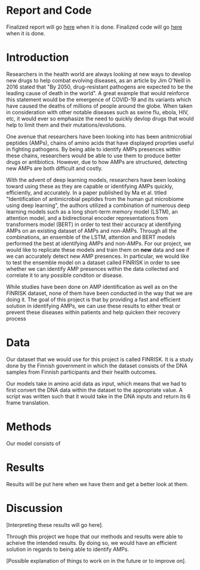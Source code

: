 # Report and Code
Finalized report will go [here]("adsadda") when it is done. Finalized code will go [here]("sdqdqwqdq") when it is done.
# Introduction
Researchers in the health world are always looking at new ways to develop new drugs to help combat evolving diseases, as an article by Jim O'Neill in 2016 stated that "By 2050, drug-resistant pathogens are expected to be the leading cause of death in the world". A great example that would reinforce this statement would be the emergence of COVID-19 and its variants which have caused the deaths of millions of people around the globe. When taken in consideration with other notable diseases such as swine flu, ebola, HIV, etc, it would ever so emphasize the need to quickly devlop drugs that would help to limit them and their mutations/evolutions.

One avenue that researchers have been looking into has been anitmicrobial peptides (AMPs), chains of amino acids that have displayed proprties useful in fighting pathogens. By being able to identify AMPs presences within these chains, researchers would be able to use them to produce better drugs or antibiotics. However, due to how AMPs are structured, detecting new AMPs are both difficult and costly. 

With the advent of deep learning models, researchers have been looking toward using these as they are capable or identifying AMPs quickly, efficiently, and accurately. In a paper published by Ma et al. titled "Identification of antimicrobial peptides from the human gut microbiome using deep learning", the authors utilized a combination of numerous deep learning models such as a long short-term memory model (LSTM), an attention model, and a bidirectional encoder representations from transformers model (BERT) in order to test their accuracy at identifying AMPs on an existing dataset of AMPs and non-AMPs. Through all the combinations, an ensemble of the LSTM, attention and BERT models performed the best at identifying AMPs and non-AMPs. For our project, we would like to replicate these models and train them on **new** data and see if we can accurately detect new AMP presences. In particular, we would like to test the ensemble model on a dataset called FINRISK in order to see whether we can identify AMP presences within the data collected and correlate it to any possible conditon or disease.

While studies have been done on AMP identification as well as on the FINRISK dataset, none of them have been conducted in the way that we are doing it. The goal of this project is that by providing a fast and efficient solution in identifying AMPs, we can use these results to either treat or prevent these diseases within patients and help quicken their recovery process 
# Data
Our dataset that we would use for this project is called FINRISK. It is a study done by the Finnish government in which the dataset consists of the DNA samples from Finnish participants and their health outcomes.

Our models take in amino acid data as input, which means that we had to first convert the DNA data within the dataset to the appropriate value. A script was written such that it would take in the DNA inputs and return its 6 frame translation.
# Methods
Our model consists of 
# Results
Results will be put here when we have them and get a better look at them.
# Discussion
[Interpreting these results will go here]. 

Through this project we hope that our methods and results were able to acheive the intended results. By doing so, we would have an efficient solution in regards to being able to identify AMPs.

[Possible explanation of things to work on in the future or to improve on].
